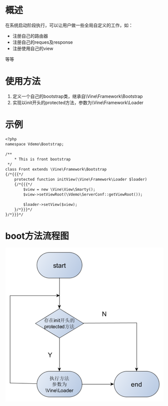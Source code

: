 # 概述

在系统启动阶段执行，可以让用户做一些全局自定义的工作，如：

- 注册自己的路由器
- 注册自己的reques及response
- 注册使用自己的view

等等

# 使用方法

1. 定义一个自己的bootstrap类，继承自\Vine\Framework\Bootstrap
2. 实现以init开头的protected方法，参数为\Vine\Framework\Loader

# 示例

```
<?php
namespace Vdemo\Bootstrap;

/**
    * This is front bootstrap
 */
class Front extends \Vine\Framework\Bootstrap
{/*{{{*/
    protected function initView(\Vine\Framework\Loader $loader)
    {/*{{{*/
        $view = new \Vine\View\Smarty();
        $view->setViewRoot(\Vdemo\ServerConf::getViewRoot());

        $loader->setView($view);
    }/*}}}*/
}/*}}}*/
```

# boot方法流程图

![](https://raw.githubusercontent.com/Andals/vine-doc/master/images/bootstrap-process.png)
